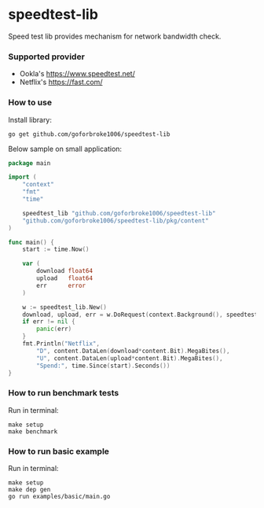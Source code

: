 # speedtest-lib

Speed test lib provides mechanism for network bandwidth check.

### Supported provider

* Ookla's https://www.speedtest.net/
* Netflix's https://fast.com/

### How to use

Install library:

```shell
go get github.com/goforbroke1006/speedtest-lib

```

Below sample on small application:

```go
package main

import (
	"context"
	"fmt"
	"time"

	speedtest_lib "github.com/goforbroke1006/speedtest-lib"
	"github.com/goforbroke1006/speedtest-lib/pkg/content"
)

func main() {
	start := time.Now()

	var (
		download float64
		upload   float64
		err      error
	)

	w := speedtest_lib.New()
	download, upload, err = w.DoRequest(context.Background(), speedtest_lib.ProviderKindNetflix)
	if err != nil {
		panic(err)
	}
	fmt.Println("Netflix",
		"D", content.DataLen(download*content.Bit).MegaBites(),
		"U", content.DataLen(upload*content.Bit).MegaBites(),
		"Spend:", time.Since(start).Seconds())
}

```

### How to run benchmark tests

Run in terminal:

```shell
make setup
make benchmark
```

### How to run basic example

Run in terminal:

```shell
make setup
make dep gen
go run examples/basic/main.go

```
